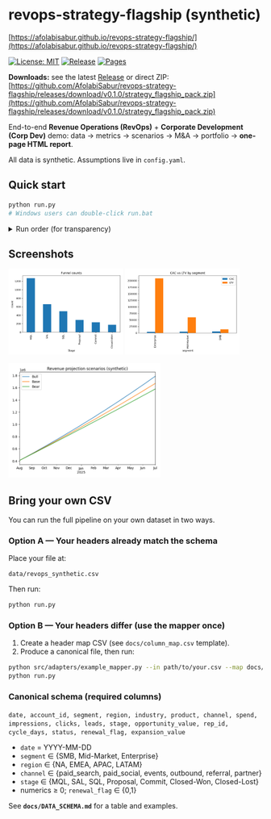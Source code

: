 # revops-strategy-flagship (synthetic)

[https://afolabisabur.github.io/revops-strategy-flagship/](https://afolabisabur.github.io/revops-strategy-flagship/)

[![License: MIT](https://img.shields.io/badge/License-MIT-blue.svg)](LICENSE)
[![Release](https://img.shields.io/github/v/release/AfolabiSabur/revops-strategy-flagship?display_name=tag)](../../releases)
[![Pages](https://img.shields.io/badge/GitHub%20Pages-live-brightgreen)](https://afolabisabur.github.io/revops-strategy-flagship/)

**Downloads:** see the latest [Release](../../releases) or direct ZIP:
[https://github.com/AfolabiSabur/revops-strategy-flagship/releases/download/v0.1.0/strategy_flagship_pack.zip](https://github.com/AfolabiSabur/revops-strategy-flagship/releases/download/v0.1.0/strategy_flagship_pack.zip)

End-to-end **Revenue Operations (RevOps)** + **Corporate Development (Corp Dev)** demo:
data → metrics → scenarios → M&A → portfolio → **one-page HTML report**.

All data is synthetic. Assumptions live in `config.yaml`.

## Quick start

```bash
python run.py
# Windows users can double-click run.bat
```

<details><summary>Run order (for transparency)</summary>

```bash
pip install -r requirements.txt
python src/generate_data.py
python src/build_charts.py
python src/scenario_planner.py
python src/deal_model.py
python src/portfolio_optimizer.py
python src/compute_kpis.py
python src/build_sparklines.py
python src/build_report.py
python src/build_zip.py
```

</details>

## Screenshots

<p>
  <img src="docs/shot_funnel.png" alt="Funnel counts by stage" width="45%">
  <img src="docs/shot_cac_ltv.png" alt="CAC vs LTV by segment" width="45%">
</p>
<p>
  <img src="docs/shot_scenarios.png" alt="Revenue projection scenarios" width="60%">
</p>

## Bring your own CSV

You can run the full pipeline on your own dataset in two ways.

### Option A — Your headers already match the schema

Place your file at:

```
data/revops_synthetic.csv
```

Then run:

```bash
python run.py
```

### Option B — Your headers differ (use the mapper once)

1. Create a header map CSV (see `docs/column_map.csv` template).
2. Produce a canonical file, then run:

```bash
python src/adapters/example_mapper.py --in path/to/your.csv --map docs/column_map.csv --out data/revops_synthetic.csv
python run.py
```

### Canonical schema (required columns)

`date, account_id, segment, region, industry, product, channel, spend, impressions, clicks, leads, stage, opportunity_value, rep_id, cycle_days, status, renewal_flag, expansion_value`

* `date` = YYYY-MM-DD
* `segment` ∈ {SMB, Mid-Market, Enterprise}
* `region` ∈ {NA, EMEA, APAC, LATAM}
* `channel` ∈ {paid_search, paid_social, events, outbound, referral, partner}
* `stage` ∈ {MQL, SAL, SQL, Proposal, Commit, Closed-Won, Closed-Lost}
* numerics ≥ 0; `renewal_flag` ∈ {0,1}

See **`docs/DATA_SCHEMA.md`** for a table and examples.
